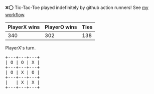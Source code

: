 :x::o: Tic-Tac-Toe played indefinitely by github action runners! See [my workflow](.github/workflows/play.yaml).

|PlayerX wins|PlayerO wins|Ties|
|-|-|-|
|340|302|138|

PlayerX's turn.

<pre>
+---+---+---+
| O | O | X |
+---+---+---+
| O | X | O |
+---+---+---+
|   | X | X |
+---+---+---+
</pre>